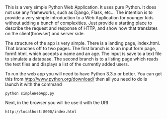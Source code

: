 This is a very simple Python Web Application.  It uses pure Python.
It does not use any frameworks, such as Django, Flask, etc...
The intention is to provide a very simple introduction to a 
Web Application for younger kids without adding a bunch of 
complexities.  Just provide a starting place to describe the 
request and response of HTTP, and show how that translates 
on the client(browser) and server side.  

The structure of the app is very simple.  There is a landing page,
index.html.  That branches off to two pages.  The first branch 
is to an input form page, form1.html, which accepts a name and 
an age.  The input is save to a text file to simulate a database.
The second branch is to a listing page which reads the text 
files and displays a list of the currently added users.  

To run the web app you will need to have Python 3.3.x or 
better.  You can get this from http://www.python.org/download/
then all you need to do is launch it with the command 

    python simpleWebApp.py

Next, in the browser you will be use it with the URI

    http://localhost:8000/index.html

